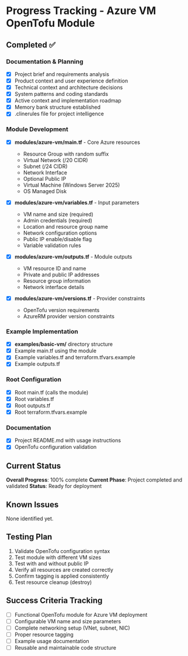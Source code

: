 # Progress Tracking - Azure VM OpenTofu Module

## Completed ✅

### Documentation & Planning
- [x] Project brief and requirements analysis
- [x] Product context and user experience definition
- [x] Technical context and architecture decisions
- [x] System patterns and coding standards
- [x] Active context and implementation roadmap
- [x] Memory bank structure established
- [x] .clinerules file for project intelligence

### Module Development
- [x] **modules/azure-vm/main.tf** - Core Azure resources
  - Resource Group with random suffix
  - Virtual Network (/20 CIDR)
  - Subnet (/24 CIDR)
  - Network Interface
  - Optional Public IP
  - Virtual Machine (Windows Server 2025)
  - OS Managed Disk

- [x] **modules/azure-vm/variables.tf** - Input parameters
  - VM name and size (required)
  - Admin credentials (required)
  - Location and resource group name
  - Network configuration options
  - Public IP enable/disable flag
  - Variable validation rules

- [x] **modules/azure-vm/outputs.tf** - Module outputs
  - VM resource ID and name
  - Private and public IP addresses
  - Resource group information
  - Network interface details

- [x] **modules/azure-vm/versions.tf** - Provider constraints
  - OpenTofu version requirements
  - AzureRM provider version constraints

### Example Implementation
- [x] **examples/basic-vm/** directory structure
- [x] Example main.tf using the module
- [x] Example variables.tf and terraform.tfvars.example
- [x] Example outputs.tf

### Root Configuration
- [x] Root main.tf (calls the module)
- [x] Root variables.tf
- [x] Root outputs.tf
- [x] Root terraform.tfvars.example

### Documentation
- [x] Project README.md with usage instructions
- [x] OpenTofu configuration validation

## Current Status
**Overall Progress**: 100% complete
**Current Phase**: Project completed and validated
**Status**: Ready for deployment

## Known Issues
None identified yet.

## Testing Plan
1. Validate OpenTofu configuration syntax
2. Test module with different VM sizes
3. Test with and without public IP
4. Verify all resources are created correctly
5. Confirm tagging is applied consistently
6. Test resource cleanup (destroy)

## Success Criteria Tracking
- [ ] Functional OpenTofu module for Azure VM deployment
- [ ] Configurable VM name and size parameters
- [ ] Complete networking setup (VNet, subnet, NIC)
- [ ] Proper resource tagging
- [ ] Example usage documentation
- [ ] Reusable and maintainable code structure
